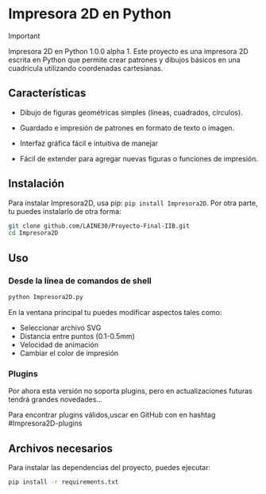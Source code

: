 # Impresora 2D en Python

> [!IMPORTANT]
> Impresora 2D en Python 1.0.0 alpha 1. Este proyecto es una impresora 2D escrita en Python que permite crear patrones y dibujos básicos en una cuadrícula utilizando coordenadas cartesianas.


## Características

- Dibujo de figuras geométricas simples (líneas, cuadrados, círculos).

- Guardado e impresión de patrones en formato de texto o imagen.

- Interfaz gráfica fácil e intuitiva de manejar

- Fácil de extender para agregar nuevas figuras o funciones de impresión.

## Instalación

Para instalar Impresora2D, usa pip: `pip install Impresora2D`. Por otra parte, tu puedes instalarlo de otra forma:

```bash
git clone github.com/LAINE30/Proyecto-Final-IIB.git
cd Impresora2D
```
## Uso

### Desde la línea de comandos de shell

```bash
python Impresora2D.py
```
En la ventana principal tu puedes modificar aspectos tales como:
- Seleccionar archivo SVG
- Distancia entre puntos (0.1-0.5mm)
- Velocidad de animación
- Cambiar el color de impresión

### Plugins

Por ahora esta versión no soporta plugins, pero en actualizaciones futuras tendrá grandes novedades...

Para encontrar plugins válidos,uscar en GitHub con en hashtag #Impresora2D-plugins

## Archivos necesarios

Para instalar las dependencias del proyecto, puedes ejecutar:

```bash
pip install -r requirements.txt
```


